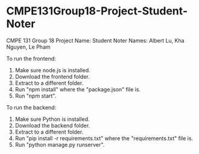 # CMPE131Group18-Project-Student-Noter
CMPE 131 Group 18
Project Name: Student Noter
Names: Albert Lu, Kha Nguyen, Le Pham

To run the frontend:
1. Make sure node.js is installed.
2. Download the frontend folder.
3. Extract to a different folder.
4. Run "npm install" where the "package.json" file is.
5. Run "npm start".

To run the backend:
1. Make sure Python is installed.
2. Download the backend folder.
3. Extract to a different folder.
4. Run "pip install -r requirements.txt" where the "requirements.txt" file is.
5. Run "python manage.py runserver".
